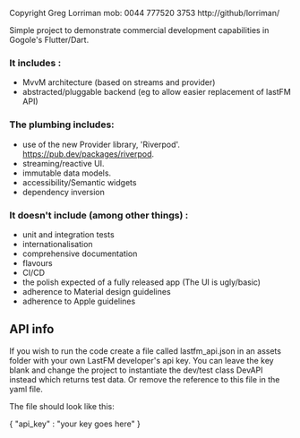 
Copyright Greg Lorriman mob: 0044 777520 3753
http://github/lorriman/

Simple project to demonstrate commercial development capabilities in Gogole's Flutter/Dart.

### It includes :

- MvvM architecture (based on streams and provider)
- abstracted/pluggable backend (eg to allow easier replacement of lastFM API)

### The plumbing includes:

* use of the new Provider library, 'Riverpod'. https://pub.dev/packages/riverpod.
* streaming/reactive UI.
* immutable data models.
* accessibility/Semantic widgets
* dependency inversion

### It doesn't include (among other things) :

- unit and integration tests
- internationalisation
- comprehensive documentation
- flavours
- CI/CD
- the polish expected of a fully released app (The UI is ugly/basic)
- adherence to Material design guidelines
- adherence to Apple guidelines

## API info

If you wish to run the code create a file called lastfm_api.json in an assets folder
with your own LastFM developer's api key. You can leave the key blank and change the project to 
instantiate the dev/test class DevAPI instead which returns test data. Or remove the reference to this
file in the yaml file.

The file should look like this:

{
   "api_key" : "your key goes here"
}   
